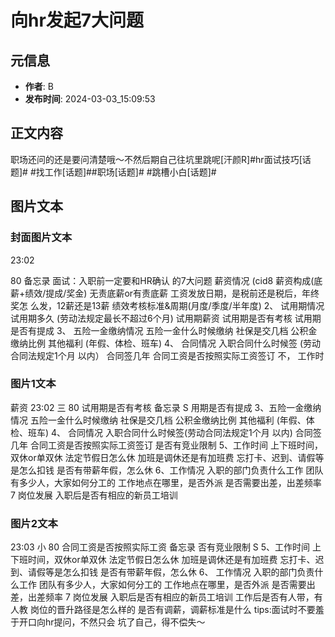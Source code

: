 # 向hr发起7大问题

## 元信息
- **作者**: B
- **发布时间**: 2024-03-03_15:09:53

## 正文内容

职场还问的还是要问清楚哦～不然后期自己往坑里跳呢[汗颜R]#hr面试技巧[话题]# #找工作[话题]##职场[话题]# #跳槽小白[话题]#

## 图片文本

### 封面图片文本

23:02

80
备忘录
面试：入职前一定要和HR确认
的7大问题
薪资情况
(cid8
薪资构成(底薪+绩效/提成/奖金)
无责底薪or有责底薪
工资发放日期，是税前还是税后，年终奖怎
么发，12薪还是13薪
绩效考核标准&周期(月度/季度/半年度)
2、
试用期情况
试用期多久 (劳动法规定最长不超过6个月)
试用期薪资
试用期是否有考核
试用期是否有提成
3、
五险一金缴纳情况
五险一金什么时候缴纳
社保是交几档
公积金缴纳比例
其他福利 (年假、体检、班车)
4、
合同情况
入职合同什么时候签 (劳动合同法规定1个月
以内）
合同签几年
合同工资是否按照实际工资签订
不，
工作时

### 图片1文本

薪资
23:02
三
80
试用期是否有考核
备忘录
S
用期是否有提成
3、五险一金缴纳情况
五险一金什么时候缴纳
社保是交几档
公积金缴纳比例
其他福利 (年假、体检、班车)
4、
合同情况
入职合同什么时候签(劳动合同法规定1个月
以内)
合同签几年
合同工资是否按照实际工资签订
是否有竞业限制
5、工作时间
上下班时间，双休or单双休
法定节假日怎么休
加班是调休还是有加班费
忘打卡、迟到、请假等是怎么扣钱
是否有带薪年假，怎么休
6、工作情况
入职的部门负责什么工作
团队有多少人，大家如何分工的
工作地点在哪里，是否外派
是否需要出差，出差频率
7
岗位发展
入职后是否有相应的新员工培训

### 图片2文本

23:03
小
80
合同工资是否按照实际工资
备忘录
否有竞业限制
S
5、工作时间
上下班时间，双休or单双休
法定节假日怎么休
加班是调休还是有加班费
忘打卡、迟到、请假等是怎么扣钱
是否有带薪年假，怎么休
6、
工作情况
入职的部门负责什么工作
团队有多少人，大家如何分工的
工作地点在哪里，是否外派
是否需要出差，出差频率
7
岗位发展
入职后是否有相应的新员工培训
工作后是否有人带，有人教
岗位的晋升路径是怎么样的
是否有调薪，调薪标准是什么
tips:面试时不要羞于开口向hr提问，不然只会
坑了自己，得不偿失～